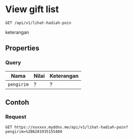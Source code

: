 # View gift list
```http
GET /api/v1/lihat-hadiah-poin
```
keterangan
## Properties
### Query
Nama  | Nilai | Keterangan
--- | --- | ---
<code>pengirim</code> | ? | ?

## Contoh

### Request
```http
GET https://nxxxxx.myddns.me/api/v1/lihat-hadiah-poin?pengirim=%2B6281935155404
```
